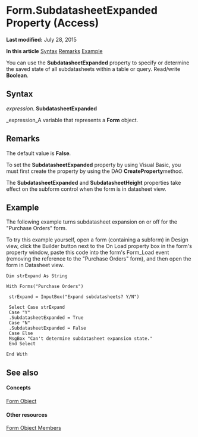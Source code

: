 
# Form.SubdatasheetExpanded Property (Access)

 **Last modified:** July 28, 2015

 **In this article**
 [Syntax](#sectionSection0)
 [Remarks](#sectionSection1)
 [Example](#sectionSection2)


You can use the  **SubdatasheetExpanded** property to specify or determine the saved state of all subdatasheets within a table or query. Read/write **Boolean**.


## Syntax
<a name="sectionSection0"> </a>

 _expression_. **SubdatasheetExpanded**

 _expression_A variable that represents a  **Form** object.


## Remarks
<a name="sectionSection1"> </a>

The default value is  **False**.

To set the  **SubdatasheetExpanded** property by using Visual Basic, you must first create the property by using the DAO **CreateProperty**method.

The  **SubdatasheetExpanded** and **SubdatasheetHeight** properties take effect on the subform control when the form is in datasheet view.


## Example
<a name="sectionSection2"> </a>

The following example turns subdatasheet expansion on or off for the "Purchase Orders" form. 

To try this example yourself, open a form (containing a subform) in Design view, click the Builder button next to the On Load property box in the form's property window, paste this code into the form's Form_Load event (removing the reference to the "Purchase Orders" form), and then open the form in Datasheet view.




```
Dim strExpand As String 
 
With Forms("Purchase Orders") 
 
 strExpand = InputBox("Expand subdatasheets? Y/N") 
 
 Select Case strExpand 
 Case "Y" 
 .SubdatasheetExpanded = True 
 Case "N" 
 .SubdatasheetExpanded = False 
 Case Else 
 MsgBox "Can't determine subdatasheet expansion state." 
 End Select 
 
End With
```


## See also
<a name="sectionSection2"> </a>


#### Concepts


 [Form Object](72ef9219-142b-b690-b696-3eba9a5d4522.md)
#### Other resources


 [Form Object Members](e1976b58-28ca-8f76-cdf3-6732cb06ce6c.md)

